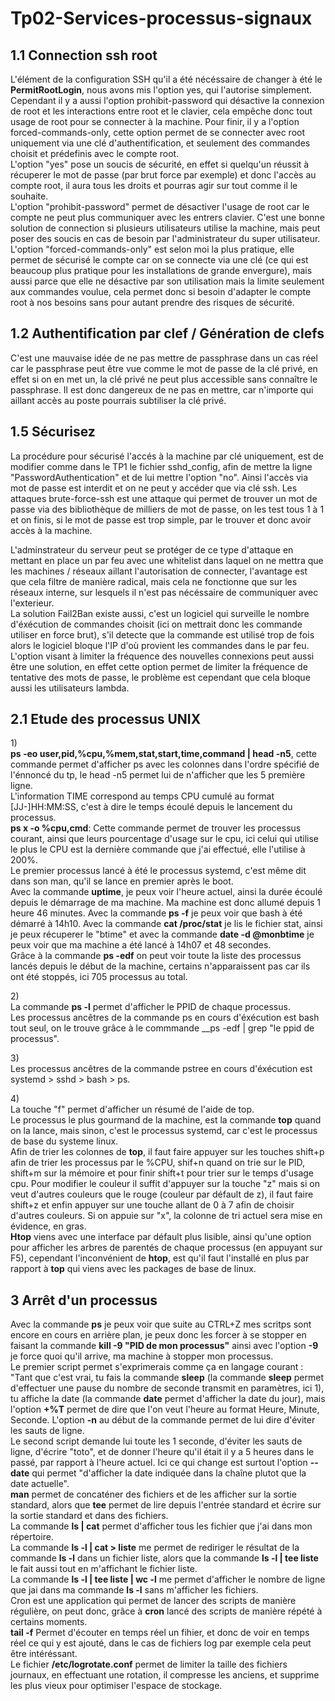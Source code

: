 # Tp02-Services-processus-signaux

## 1.1 Connection ssh root

L'élément de la configuration SSH qu'il a été nécéssaire de changer à été le __PermitRootLogin__, nous avons mis l'option yes, qui l'autorise simplement. Cependant il y a aussi l'option prohibit-password qui désactive la connexion de root et les interactions entre root et le clavier, cela empêche donc tout usage de root pour se connecter à la machine. Pour finir, il y a l'option forced-commands-only, cette option permet de se connecter avec root uniquement via une clé d'authentification, et seulement des commandes choisit et prédefinis avec le compte root. </br>
L'option "yes" pose un soucis de sécurité, en effet si quelqu'un réussit à récuperer le mot de passe (par brut force par exemple) et donc l'accès au compte root, il aura tous les droits et pourras agir sur tout comme il le souhaite. </br>
L'option "prohibit-password" permet de désactiver l'usage de root car le compte ne peut plus communiquer avec les entrers clavier. C'est une bonne solution de connection si plusieurs utilisateurs utilise la machine, mais peut poser des soucis en cas de besoin par l'administrateur du super utilisateur. </br>
L'option "forced-commands-only" est selon moi la plus pratique, elle permet de sécurisé le compte car on se connecte via une clé (ce qui est beaucoup plus pratique pour les installations de grande envergure), mais aussi parce que elle ne désactive par son utilisation mais la limite seulement aux commandes voulue, cela permet donc si besoin d'adapter le compte root à nos besoins sans pour autant prendre des risques de sécurité. </br>

## 1.2 Authentification par clef / Génération de clefs

C'est une mauvaise idée de ne pas mettre de passphrase dans un cas réel car le passphrase peut être vue comme le mot de passe de la clé privé, en effet si on en met un, la clé privé ne peut plus accessible sans connaître le passphrase. Il est donc dangereux de ne pas en mettre, car n'importe qui aillant accès au poste pourrais subtiliser la clé privé.</br>

## 1.5 Sécurisez

La procédure pour sécurisé l'accés à la machine par clé uniquement, est de modifier comme dans le TP1 le fichier sshd_config, afin de mettre la ligne "PasswordAuthentication" et de lui mettre l'option "no". Ainsi l'accès via mot de passe est interdit et on ne peut y accéder que via clé ssh. Les attaques brute-force-ssh est une attaque qui permet de trouver un mot de passe via des bibliothèque de milliers de mot de passe, on les test tous 1 à 1 et on finis, si le mot de passe est trop simple, par le trouver et donc avoir accès à la machine.

L'adminstrateur du serveur peut se protéger de ce type d'attaque en mettant en place un par feu avec une whitelist dans laquel on ne mettra que les machines / réseaux aillant l'autorisation de connecter, l'avantage est que cela filtre de manière radical, mais cela ne fonctionne que sur les réseaux interne, sur lesquels il n'est pas nécéssaire de communiquer avec l'exterieur.</br>
La solution Fail2Ban existe aussi, c'est un logiciel qui surveille le nombre d'éxécution de commandes choisit (ici on mettrait donc les commande utiliser en force brut), s'il detecte que la commande est utilisé trop de fois alors le logiciel bloque l'IP d'où provient les commandes dans le par feu.</br> 
L'option visant à limiter la fréquence des nouvelles connexions peut aussi être une solution, en effet cette option permet de limiter la fréquence de tentative des mots de passe, le problème est cependant que cela bloque aussi les utilisateurs lambda.</br>

## 2.1 Etude des processus UNIX 

1)</br>
__ps -eo user,pid,%cpu,%mem,stat,start,time,command | head -n5__, cette commande permet d'afficher ps avec les colonnes dans l'ordre spécifié de l'énnoncé du tp, le head -n5 permet lui de n'afficher que les 5 première ligne.</br>
L'information TIME correspond au temps CPU cumulé au format [JJ-]HH:MM:SS, c'est à dire le temps écoulé depuis le lancement du processus. </br>
__ps x -o %cpu,cmd__: Cette commande permet de trouver les processus courant, ainsi que leurs pourcentage d'usage sur le cpu, ici celui qui utilise le plus le CPU est la dernière commande que j'ai effectué, elle l'utilise à 200%.</br>
Le premier processus lancé à été le processus systemd, c'est même dit dans son man, qu'il se lance en premier après le boot.</br>
Avec la commande __uptime__, je peux voir l'heure actuel, ainsi la durée écoulé depuis le démarrage de ma machine. Ma machine est donc allumé depuis 1 heure 46 minutes. Avec la commande __ps -f__ je peux voir que bash à été démarré à 14h10. Avec la commande __cat /proc/stat__ je lis le fichier stat, ainsi je peux récuperer le "btime" et avec la commande __date -d @monbtime__ je peux voir que ma machine a été lancé à 14h07 et 48 secondes.</br>
Grâce à la commande __ps -edf__ on peut voir toute la liste des processus lancés depuis le début de la machine, certains n'apparaissent pas car ils ont été stoppés, ici 705 processus au total.</br>

2)</br>
La commande __ps -l__ permet d'afficher le PPID de chaque processus. </br>
Les processus ancêtres de la commande ps en cours d'éxécution est bash tout seul, on le trouve grâce à le commmande __ps -edf | grep "le ppid de processus".</br>

3)</br>
Les processus ancêtres de la commande pstree en cours d'éxécution est systemd > sshd > bash > ps.</br>

4)</br>
La touche "f" permet d'afficher un résumé de l'aide de top.</br>
Le processus le plus gourmand de la machine, est la commande __top__ quand on la lance, mais sinon, c'est le processus systemd, car c'est le processus de base du systeme linux.</br>
Afin de trier les colonnes de __top__, il faut faire appuyer sur les touches shift+p afin de trier les processus par le %CPU, shif+n quand on trie sur le PID, shift+m sur la mémoire et pour finir shift+t pour trier sur le temps d'usage cpu. Pour modifier le couleur il suffit d'appuyer sur la touche "z" mais si on veut d'autres couleurs que le rouge (couleur par défault de z), il faut faire shift+z et enfin appuyer sur une touche allant de 0 à 7 afin de choisir d'autres couleurs. Si on appuie sur "x", la colonne de tri actuel sera mise en évidence, en gras.</br>
__Htop__ viens avec une interface par défault plus lisible, ainsi qu'une option pour afficher les arbres de parentés de chaque processus (en appuyant sur F5), cependant l'inconvénient de __htop__, est qu'il faut l'installé en plus par rapport à __top__ qui viens avec les packages de base de linux.

## 3 Arrêt d'un processus

Avec la commande __ps__ je peux voir que suite au CTRL+Z mes scritps sont encore en cours en arrière plan, je peux donc les forcer à se stopper en faisant la commande __kill -9 "PID de mon processus"__ ainsi avec l'option __-9__ je force quoi qu'il arrive, ma machine à stopper mon processus.</br>
Le premier script permet s'exprimerais comme ça en langage courant : "Tant que c'est vrai, tu fais la commande __sleep__ (la commande __sleep__ permet d'effectuer une pause du nombre de seconde transmit en paramètres, ici 1), tu affiche la date (la commande __date__ permet d'afficher la date du jour), mais l'option __+%T__ permet de dire que l'on veut l'heure au format Heure, Minute, Seconde. L'option __-n__ au début de la commande permet de lui dire d'éviter les sauts de ligne.</br>
Le second script demande lui toute les 1 seconde, d'éviter les sauts de ligne, d'écrire "toto", et de donner l'heure qu'il était il y a 5 heures dans le passé, par rapport à l'heure actuel. Ici ce qui change est surtout l'option __--date__ qui permet "d'afficher la date indiquée dans  la chaîne plutot que la date actuelle".</br>
__man__ permet de concaténer des fichiers et de les afficher sur la sortie standard, alors que __tee__ permet de lire depuis l'entrée standard et écrire sur la sortie standard et dans des fichiers.</br>
La commande __ls | cat__ permet d'afficher tous les fichier que j'ai dans mon répertoire.</br>
La commande __ls -l | cat > liste__ me permet de rediriger le résultat de la commande __ls -l__ dans un fichier liste, alors que la commande __ls -l | tee liste__ le fait aussi tout en m'affichant le fichier liste.</br>
La commande __ls -l | tee liste | wc -l__ me permet d'afficher le nombre de ligne que jai dans ma commande __ls -l__ sans m'afficher les fichiers.</br>
Cron est une application qui permet de lancer des scripts de manière régulière, on peut donc, grâce à __cron__ lancé des scripts de manière répété à certains moments.</br>
__tail -f__ Permet d'écouter en temps réel un fihier, et donc de voir en temps réel ce qui y est ajouté, dans le cas de fichiers log par exemple cela peut être intéréssant.</br>
Le fichier __/etc/logrotate.conf__ permet de limiter la taille des fichiers journaux, en effectuant une rotation, il compresse les anciens, et supprime les plus vieux pour optimiser l'espace de stockage.</br>



